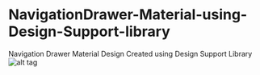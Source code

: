# NavigationDrawer-Material-using-Design-Support-library
Navigation Drawer Material Design Created using Design Support Library
![alt tag](http://www.androidsources.com/wp-content/uploads/2015/07/navdrawer-final.png "Navigation Drawer Material Design Created using Design Support Library")
